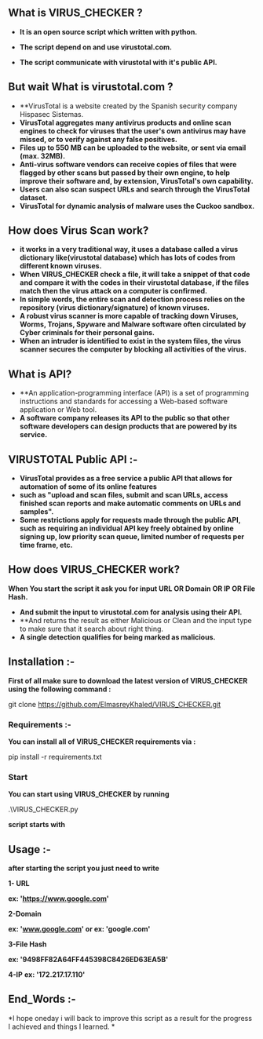 ## What is VIRUS_CHECKER ?

* **It is an open source script which written with python.**

* **The script depend on and use virustotal.com.**

* **The script communicate with virustotal with it's public API.**


## But wait What is virustotal.com ?

* **VirusTotal is a website created by the Spanish security company Hispasec Sistemas.
* **VirusTotal aggregates many antivirus products and online scan engines to check for viruses that the user's own antivirus may have missed, or to verify against any false positives.**
* **Files up to 550 MB can be uploaded to the website, or sent via email (max. 32MB).**
* **Anti-virus software vendors can receive copies of files that were flagged by other scans but passed by their own engine, to help improve their software and, by extension, VirusTotal's own capability.**
* **Users can also scan suspect URLs and search through the VirusTotal dataset.**
* **VirusTotal for dynamic analysis of malware uses the Cuckoo sandbox.**

## How does Virus Scan work?
 
* **it works in a very traditional way, it uses a database called a virus dictionary like(virustotal database) which has lots of codes from different known viruses.**
* **When VIRUS_CHECKER check a file, it will take a snippet of that code and compare it with the codes in their virustotal database, if the files match then the virus attack on a computer is confirmed.**
* **In simple words, the entire scan and detection process relies on the repository (virus dictionary/signature) of known viruses.**
* **A robust virus scanner is more capable of tracking down Viruses, Worms, Trojans, Spyware and Malware software often circulated by Cyber criminals for their personal gains.**
* **When an intruder is identified to exist in the system files, the virus scanner secures the computer by blocking all activities of the virus.**

## What is API?

 * **An application-programming interface (API) is a set of programming instructions and standards for accessing a Web-based software application or Web tool.
* **A software company releases its API to the public so that other software developers can design products that are powered by its service.**

## VIRUSTOTAL Public API :-

* **VirusTotal provides as a free service a public API that allows for automation of some of its online features**
* **such as "upload and scan files, submit and scan URLs, access finished scan reports and make automatic comments on URLs and samples".**
* **Some restrictions apply for requests made through the public API, such as requiring an individual API key freely obtained by online signing up, low priority scan queue, limited number of requests per time frame, etc.**

## How does VIRUS_CHECKER work?

**When You start the script it ask you for input URL OR Domain OR IP OR File Hash.**
* **And submit the input to virustotal.com for analysis using their API.**
* **And returns the result as either Malicious or Clean and the input type to make sure that it search about right thing.
* **A single detection qualifies for being marked as malicious.**

## Installation :-

**First of all make sure to download the latest version of VIRUS_CHECKER using the following command :**

git clone https://github.com/ElmasreyKhaled/VIRUS_CHECKER.git

### Requirements :-

**You can install all of VIRUS_CHECKER requirements via :**

pip install -r requirements.txt

### Start

**You can start using VIRUS_CHECKER by running**

.\VIRUS_CHECKER.py

**script starts with**


## Usage :-

**after starting the script you just need to write**


**1- URL**

**ex: 'https://www.google.com'**

**2-Domain**

**ex: 'www.google.com'  or  ex: 'google.com'**


**3-File Hash**

**ex: '9498FF82A64FF445398C8426ED63EA5B'**


**4-IP**
**ex: '172.217.17.110'**

## End_Words :-

*I hope oneday i will back to improve this script as a result for the progress I achieved and things I learned. *
